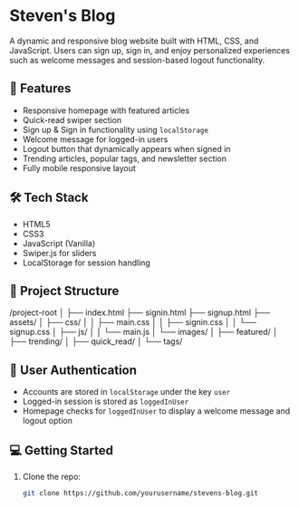 
# Steven's Blog

A dynamic and responsive blog website built with HTML, CSS, and JavaScript. Users can sign up, sign in, and enjoy personalized experiences such as welcome messages and session-based logout functionality.

## 🚀 Features

- Responsive homepage with featured articles
- Quick-read swiper section
- Sign up & Sign in functionality using `localStorage`
- Welcome message for logged-in users
- Logout button that dynamically appears when signed in
- Trending articles, popular tags, and newsletter section
- Fully mobile responsive layout

## 🛠 Tech Stack

- HTML5
- CSS3
- JavaScript (Vanilla)
- Swiper.js for sliders
- LocalStorage for session handling

## 📂 Project Structure

/project-root │ ├── index.html ├── signin.html ├── signup.html ├── assets/ │ ├── css/ │ │ ├── main.css │ │ ├── signin.css │ │ └── signup.css │ ├── js/ │ │ └── main.js │ └── images/ │ ├── featured/ │ ├── trending/ │ ├── quick_read/ │ └── tags/


## 🔐 User Authentication

- Accounts are stored in `localStorage` under the key `user`
- Logged-in session is stored as `loggedInUser`
- Homepage checks for `loggedInUser` to display a welcome message and logout option

## 💻 Getting Started

1. Clone the repo:
   ```bash
   git clone https://github.com/yourusername/stevens-blog.git
